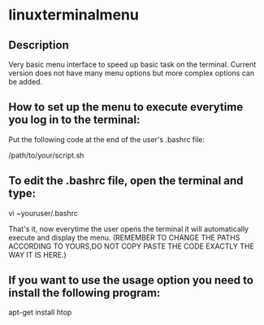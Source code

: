 # linuxterminalmenu

Description
-----------------------------------------------------
Very basic menu interface to speed up basic task on the terminal.
Current version does not have many menu options but more complex options can be added.

How to set up the menu to execute everytime you log in to the terminal:
-----------------------------------------------------
Put the following code at the end of the user's .bashrc file: 

/path/to/your/script.sh


To edit the .bashrc file, open the terminal and type:
-----------------------------------------------------

vi ~youruser/.bashrc


That's it, now everytime the user opens the terminal it will automatically execute and display the menu.
(REMEMBER TO CHANGE THE PATHS ACCORDING TO YOURS,DO NOT COPY PASTE THE CODE EXACTLY THE WAY IT IS HERE.)

If you want to use the usage option you need to install the following program:
------------------------------------------------------
apt-get install htop

